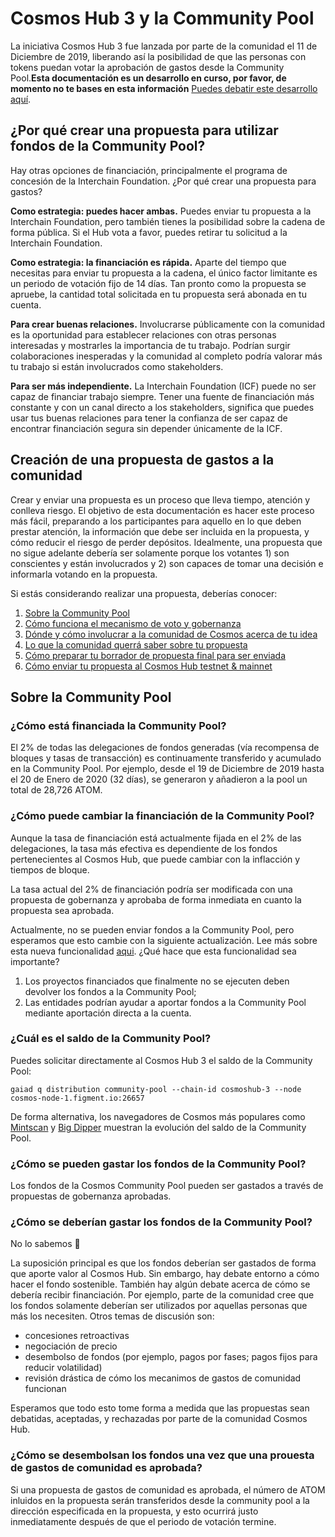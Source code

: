<!-- markdown-link-check-disable -->

# Cosmos Hub 3 y la Community Pool

La iniciativa Cosmos Hub 3 fue lanzada por parte de la comunidad el 11 de
Diciembre de 2019, liberando así la posibilidad de que las personas con tokens
puedan votar la aprobación de gastos desde la Community Pool.**Esta
documentación es un desarrollo en curso, por favor, de momento no te bases en
esta información**
[Puedes debatir este desarrollo aquí](https://forum.cosmos.network/t/gwg-community-spend-best-practices/3240).

## ¿Por qué crear una propuesta para utilizar fondos de la Community Pool?

Hay otras opciones de financiación, principalmente el programa de concesión de
la Interchain Foundation. ¿Por qué crear una propuesta para gastos?

**Como estrategia: puedes hacer ambas.** Puedes enviar tu propuesta a la
Interchain Foundation, pero también tienes la posibilidad sobre la cadena de
forma pública. Si el Hub vota a favor, puedes retirar tu solicitud a la
Interchain Foundation.

**Como estrategia: la financiación es rápida.** Aparte del tiempo que necesitas
para enviar tu propuesta a la cadena, el único factor limitante es un periodo de
votación fijo de 14 días. Tan pronto como la propuesta se apruebe, la cantidad
total solicitada en tu propuesta será abonada en tu cuenta.

**Para crear buenas relaciones.** Involucrarse públicamente con la comunidad es
la oportunidad para establecer relaciones con otras personas interesadas y
mostrarles la importancia de tu trabajo. Podrían surgir colaboraciones
inesperadas y la comunidad al completo podría valorar más tu trabajo si están
involucrados como stakeholders.

**Para ser más independiente.** La Interchain Foundation (ICF) puede no ser
capaz de financiar trabajo siempre. Tener una fuente de financiación más
constante y con un canal directo a los stakeholders, significa que puedes usar
tus buenas relaciones para tener la confianza de ser capaz de encontrar
financiación segura sin depender únicamente de la ICF.

## Creación de una propuesta de gastos a la comunidad

Crear y enviar una propuesta es un proceso que lleva tiempo, atención y conlleva
riesgo. El objetivo de esta documentación es hacer este proceso más fácil,
preparando a los participantes para aquello en lo que deben prestar atención, la
información que debe ser incluida en la propuesta, y cómo reducir el riesgo de
perder depósitos. Idealmente, una propuesta que no sigue adelante debería ser
solamente porque los votantes 1) son conscientes y están involucrados y 2) son
capaces de tomar una decisión e informarla votando en la propuesta.

Si estás considerando realizar una propuesta, deberías conocer:

1. [Sobre la Community Pool](#sobre-la-community-pool)
2. [Cómo funciona el mecanismo de voto y gobernanza](../overview.md#\_2-voting-period)
3. [Dónde y cómo involucrar a la comunidad de Cosmos acerca de tu idea](../best_practices.md)
4. [Lo que la comunidad querrá saber sobre tu propuesta](./best_practices.md#elements-of-a-community-spend-proposal)
5. [Cómo preparar tu borrador de propuesta final para ser enviada](../submitting.md)
6. [Cómo enviar tu propuesta al Cosmos Hub testnet & mainnet](../submitting.md)

## Sobre la Community Pool

### ¿Cómo está financiada la Community Pool?

El 2% de todas las delegaciones de fondos generadas (vía recompensa de bloques y
tasas de transacción) es continuamente transferido y acumulado en la Community
Pool. Por ejemplo, desde el 19 de Diciembre de 2019 hasta el 20 de Enero de 2020
(32 días), se generaron y añadieron a la pool un total de 28,726 ATOM.

### ¿Cómo puede cambiar la financiación de la Community Pool?

Aunque la tasa de financiación está actualmente fijada en el 2% de las
delegaciones, la tasa más efectiva es dependiente de los fondos pertenecientes
al Cosmos Hub, que puede cambiar con la inflacción y tiempos de bloque.

La tasa actual del 2% de financiación podría ser modificada con una propuesta de
gobernanza y aprobaba de forma inmediata en cuanto la propuesta sea aprobada.

Actualmente, no se pueden enviar fondos a la Community Pool, pero esperamos que
esto cambie con la siguiente actualización. Lee más sobre esta nueva
funcionalidad [aqui](https://github.com/cosmos/cosmos-sdk/pull/5249). ¿Qué hace
que esta funcionalidad sea importante?

1. Los proyectos financiados que finalmente no se ejecuten deben devolver los
   fondos a la Community Pool;
2. Las entidades podrían ayudar a aportar fondos a la Community Pool mediante
   aportación directa a la cuenta.

### ¿Cuál es el saldo de la Community Pool?

Puedes solicitar directamente al Cosmos Hub 3 el saldo de la Community Pool:

`gaiad q distribution community-pool --chain-id cosmoshub-3 --node cosmos-node-1.figment.io:26657`

De forma alternativa, los navegadores de Cosmos más populares como
[Mintscan](https://www.mintscan.io/cosmos) y
[Big Dipper](https://cosmos.bigdipper.live) muestran la evolución del saldo de
la Community Pool.

### ¿Cómo se pueden gastar los fondos de la Community Pool?

Los fondos de la Cosmos Community Pool pueden ser gastados a través de
propuestas de gobernanza aprobadas.

### ¿Cómo se deberían gastar los fondos de la Community Pool?

No lo sabemos 🤷

La suposición principal es que los fondos deberían ser gastados de forma que
aporte valor al Cosmos Hub. Sin embargo, hay debate entorno a cómo hacer el
fondo sostenible. También hay algún debate acerca de cómo se debería recibir
financiación. Por ejemplo, parte de la comunidad cree que los fondos solamente
deberían ser utilizados por aquellas personas que más los necesiten. Otros temas
de discusión son:

- concesiones retroactivas
- negociación de precio
- desembolso de fondos (por ejemplo, pagos por fases; pagos fijos para reducir
  volatilidad)
- revisión drástica de cómo los mecanimos de gastos de comunidad funcionan

Esperamos que todo esto tome forma a medida que las propuestas sean debatidas,
aceptadas, y rechazadas por parte de la comunidad Cosmos Hub.

### ¿Cómo se desembolsan los fondos una vez que una prouesta de gastos de comunidad es aprobada?

Si una propuesta de gastos de comunidad es aprobada, el número de ATOM inluidos
en la propuesta serán transferidos desde la community pool a la dirección
especificada en la propuesta, y esto ocurrirá justo inmediatamente después de
que el periodo de votación termine.

<!-- markdown-link-check-enable -->
